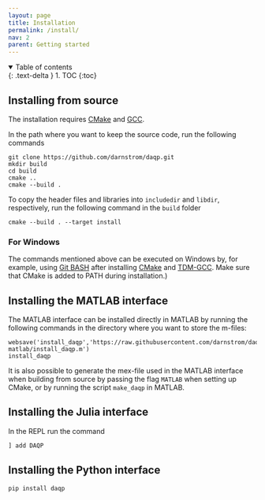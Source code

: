 ```yaml
---
layout: page
title: Installation
permalink: /install/
nav: 2 
parent: Getting started 
---
```

<details open markdown="block">
<summary>
Table of contents
</summary>
{: .text-delta }
1. TOC
{:toc}
</details>


## Installing from source 
The installation requires [CMake](https://cmake.org/) and [GCC](https://gcc.gnu.org/).

In the path where you want to keep the source code, run the following commands

```shell
git clone https://github.com/darnstrom/daqp.git
mkdir build
cd build
cmake ..
cmake --build .
```


To copy the header files and libraries into `includedir` and `libdir`, respectively, run the following command in the `build` folder 
```shell
cmake --build . --target install
```

### For Windows
The commands mentioned above can be executed on Windows by, for example, using [Git BASH](https://gitforwindows.org/) after installing [CMake](https://cmake.org/) and [TDM-GCC](https://jmeubank.github.io/tdm-gcc/download/). Make sure that CMake is added to PATH during installation.) 


## Installing the MATLAB interface
The MATLAB interface can be installed directly in MATLAB by running the following commands in the directory where you want to store the m-files:
```shell
websave('install_daqp','https://raw.githubusercontent.com/darnstrom/daqp/master/interfaces/daqp-matlab/install_daqp.m')
install_daqp
```
It is also possible to generate the mex-file used in the MATLAB interface when building from source by passing the flag `MATLAB` when setting up CMake, or by running the script `make_daqp` in MATLAB.

## Installing the Julia interface
In the REPL run the command 
```julia
] add DAQP 
```

## Installing the Python interface
```shell
pip install daqp 
```
